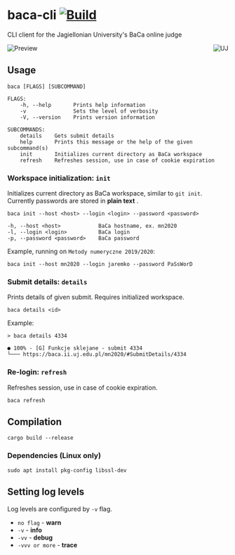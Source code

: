 # baca-cli [![Build](https://github.com/hjaremko/baca-cli/actions/workflows/build.yml/badge.svg)](https://github.com/hjaremko/baca-cli/actions/workflows/build.yml)

CLI client for the Jagiellonian University's BaCa online judge

<img src="https://i.imgur.com/qqkTrDa.gif" align="right" alt="UJ" title="Jagiellonian University"/>

![Preview](https://i.imgur.com/jl7j72k.png)

## Usage

```
baca [FLAGS] [SUBCOMMAND]
```

```
FLAGS:
    -h, --help       Prints help information
    -v               Sets the level of verbosity
    -V, --version    Prints version information

SUBCOMMANDS:
    details    Gets submit details
    help       Prints this message or the help of the given subcommand(s)
    init       Initializes current directory as BaCa workspace
    refresh    Refreshes session, use in case of cookie expiration
```

### Workspace initialization: `init`

Initializes current directory as BaCa workspace, similar to `git init`. Currently passwords are stored in **plain text**
.

```
baca init --host <host> --login <login> --password <password>
```

```
-h, --host <host>            BaCa hostname, ex. mn2020
-l, --login <login>          BaCa login
-p, --password <password>    BaCa password
```

Example, running on `Metody numeryczne 2019/2020`:

```
baca init --host mn2020 --login jaremko --password PaSsWorD
```

### Submit details: `details`

Prints details of given submit. Requires initialized workspace.

```
baca details <id>
```

Example:

```
> baca details 4334

● 100% - [G] Funkcje sklejane - submit 4334
└─── https://baca.ii.uj.edu.pl/mn2020/#SubmitDetails/4334
```

### Re-login: `refresh`

Refreshes session, use in case of cookie expiration.

```
baca refresh
```

## Compilation

```
cargo build --release
```

### Dependencies (Linux only)

```
sudo apt install pkg-config libssl-dev
```

## Setting log levels

Log levels are configured by `-v` flag.

- `no flag` - **warn**
- `-v` - **info**
- `-vv` - **debug**
- `-vvv or more` - **trace**
